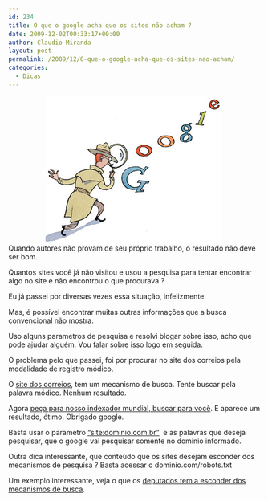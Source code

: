 ```yaml
---
id: 234
title: O que o google acha que os sites não acham ?
date: 2009-12-02T00:33:17+00:00
author: Claudio Miranda
layout: post
permalink: /2009/12/O-que-o-google-acha-que-os-sites-nao-acham/
categories:
  - Dicas
---
```

<img src="/resources/claudio/google-holmes.jpg" hspace="80" align="right" border="0" style="float: right;" />

Quando autores não provam de seu próprio trabalho, o resultado não deve ser bom. 

Quantos sites você já não visitou e usou a pesquisa para tentar encontrar algo no site e não encontrou o que procurava ? 

Eu já passei por diversas vezes essa situação, infelizmente. 

Mas, é possível encontrar muitas outras informações que a busca convencional não mostra.
  
  


Uso alguns parametros de pesquisa e resolvi blogar sobre isso, acho que pode ajudar alguém. Vou falar sobre isso logo em seguida. 

O problema pelo que passei, foi por procurar no site dos correios pela modalidade de registro módico.
  
  


O <a target="_blank" href="http://www.correios.com.br/">site dos correios</a>, tem um mecanismo de busca. Tente buscar pela palavra módico. Nenhum resultado. 

Agora <a target="_blank" href="http://lmgtfy.com/?q=site:correios.com.br+m%F3dico">peça para nosso indexador mundial, buscar para você</a>. E aparece um resultado, ótimo. Obrigado google. 

Basta usar o parametro [&#8220;site:dominio.com.br&#8221;](http://dominio.com.br)&nbsp; e as palavras que deseja pesquisar, que o google vai pesquisar somente no dominio informado. 

Outra dica interessante, que conteúdo que os sites desejam esconder dos mecanismos de pesquisa ? Basta acessar o dominio.com/robots.txt 

Um exemplo interessante, veja o que os <a target="_blank" href="http://www.camara.gov.br/robots.txt">deputados tem a esconder dos mecanismos de busca</a>.